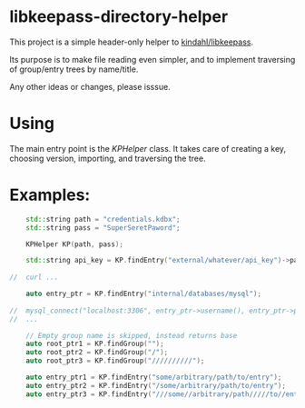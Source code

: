 # libkeepass-directory-helper
This project is a simple header-only helper to [kindahl/libkeepass](https://github.com/kindahl/libkeepass).

Its purpose is to make file reading even simpler, and to implement traversing of group/entry trees by name/title.

Any other ideas or changes, please isssue.


# Using
The main entry point is the *KPHelper* class. It takes care of creating a key, choosing version, importing, and traversing the tree.

# Examples:
```cpp
	std::string path = "credentials.kdbx";
	std::string pass = "SuperSeretPaword";

	KPHelper KP(path, pass);

	std::string api_key = KP.findEntry("external/whatever/api_key")->password();
  
//	curl ...
```

```cpp
	auto entry_ptr = KP.findEntry("internal/databases/mysql");
  
//	mysql_connect("localhost:3306", entry_ptr->username(), entry_ptr->password(), "table");
//	...
```

```cpp
	// Empty group name is skipped, instead returns base
	auto root_ptr1 = KP.findGroup("");
	auto root_ptr2 = KP.findGroup("/");
	auto root_ptr3 = KP.findGroup("//////////");

	auto entry_ptr1 = KP.findEntry("some/arbitrary/path/to/entry");
	auto entry_ptr2 = KP.findEntry("/some/arbitrary/path/to/entry");
	auto entry_ptr3 = KP.findEntry("///some//arbitrary/path/////to//entry");
```
